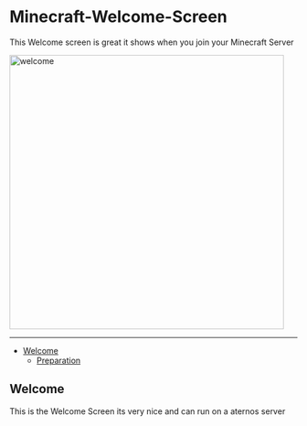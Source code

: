 # Minecraft-Welcome-Screen
This Welcome screen is great it shows when you join your Minecraft Server

<img src="https://github.com/Cryptic-Minute/Minecraft_1.12.2_Welcome_Screen/blob/master/4fjfgw.gif" alt="welcome" width="480"/>
<hr>
<!-- ----------------------------------------------------------------------- -->

* [Welcome](#welcome)
    * [Preparation](#preparation)
    
    
    
    





























## Welcome 
This is the Welcome Screen its very nice and can run on a aternos server
